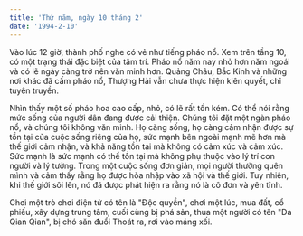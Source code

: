 ```yaml
---
title: 'Thứ năm, ngày 10 tháng 2'
date: '1994-2-10'
---
```

Vào lúc 12 giờ, thành phố nghe có vẻ như tiếng pháo nổ. Xem trên tầng 10, có một trạng thái đặc biệt của tâm trí. Pháo nổ năm nay nhỏ hơn năm ngoái và có lẽ ngày càng trở nên văn minh hơn. Quảng Châu, Bắc Kinh và những nơi khác đã cấm pháo nổ, Thượng Hải vẫn chưa thực hiện kiên quyết, chỉ tuyên truyền.

Nhìn thấy một số pháo hoa cao cấp, nhỏ, có lẽ rất tốn kém. Có thể nói rằng mức sống của người dân đang được cải thiện. Chúng tôi đặt một ngàn pháo nổ, và chúng tôi không văn minh. Họ càng sống, họ càng cảm nhận được sự tồn tại của cuộc sống riêng của họ, sức mạnh bên ngoài mạnh mẽ hơn mà thế giới cảm nhận, và khả năng tồn tại mà không có cảm xúc và cảm xúc. Sức mạnh là sức mạnh có thể tồn tại mà không phụ thuộc vào lý trí con người và lý tưởng. Trong một cuộc sống đơn giản, mọi người thường quên mình và cảm thấy rằng họ được hòa nhập vào xã hội và thế giới. Tuy nhiên, khi thế giới sôi lên, nó đã được phát hiện ra rằng nó là cô đơn và yên tĩnh.

Chơi một trò chơi điện tử có tên là "Độc quyền", chơi một lúc, mua đất, cổ phiếu, xây dựng trung tâm, cuối cùng bị phá sản, thua một người có tên "Da Qian Qian", bị chó săn đuổi Thoát ra, rơi vào máng xối.